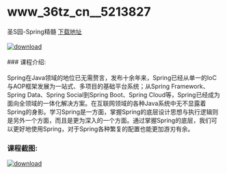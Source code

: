 # www_36tz_cn__5213827
圣S园-Spring精髓
[下载地址](http://www.36tz.cn/article/5213827 "下载地址")
<br/></br>[![download](http://36tz.cn/muke_img/2020_06_1-60-300x147.png "下载地址")](http://www.36tz.cn/article/5213827 "下载地址")
<br/></br>### 课程介绍:<br/></br>Spring在Java领域的地位已无需赘言，发布十余年来，Spring已经从单一的IoC与AOP框架发展为一站式、多项目的基础平台系统；从Spring Framework、Spring Data、Spring Social到Spring Boot、Spring Cloud等，Spring已经成为面向全领域的一体化解决方案。在互联网领域的各种Java系统中无不显露着Spring的身影。学习Spring是一方面，掌握Spring的底层设计思想与执行逻辑则是另外一个方面，而且是更为深入的一个方面。通过掌握Spring的底层，我们可以更好地使用Spring，对于Spring各种繁复的配置也能更加游刃有余。

### 课程截图:
[![download](http://36tz.cn/muke_img/2020_06_2-67.png "下载地址")](http://www.36tz.cn/article/5213827 "下载地址")
